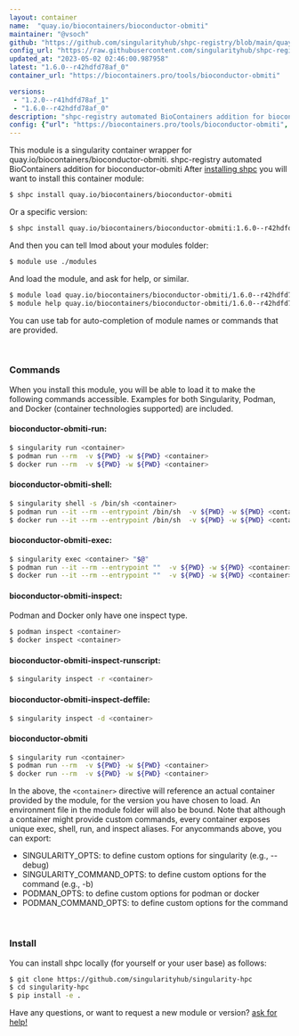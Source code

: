 ```yaml
---
layout: container
name:  "quay.io/biocontainers/bioconductor-obmiti"
maintainer: "@vsoch"
github: "https://github.com/singularityhub/shpc-registry/blob/main/quay.io/biocontainers/bioconductor-obmiti/container.yaml"
config_url: "https://raw.githubusercontent.com/singularityhub/shpc-registry/main/quay.io/biocontainers/bioconductor-obmiti/container.yaml"
updated_at: "2023-05-02 02:46:00.987958"
latest: "1.6.0--r42hdfd78af_0"
container_url: "https://biocontainers.pro/tools/bioconductor-obmiti"

versions:
 - "1.2.0--r41hdfd78af_1"
 - "1.6.0--r42hdfd78af_0"
description: "shpc-registry automated BioContainers addition for bioconductor-obmiti"
config: {"url": "https://biocontainers.pro/tools/bioconductor-obmiti", "maintainer": "@vsoch", "description": "shpc-registry automated BioContainers addition for bioconductor-obmiti", "latest": {"1.6.0--r42hdfd78af_0": "sha256:120dab87efcd76a9d3d3fcf0049c0f3cad77d07c12270fb78e30ceef0b353169"}, "tags": {"1.2.0--r41hdfd78af_1": "sha256:34ce8122f09a99caee92b92fe14181466b2864996813a06e406714e45cb89dc9", "1.6.0--r42hdfd78af_0": "sha256:120dab87efcd76a9d3d3fcf0049c0f3cad77d07c12270fb78e30ceef0b353169"}, "docker": "quay.io/biocontainers/bioconductor-obmiti"}
---
```


This module is a singularity container wrapper for quay.io/biocontainers/bioconductor-obmiti.
shpc-registry automated BioContainers addition for bioconductor-obmiti
After [installing shpc](#install) you will want to install this container module:


```bash
$ shpc install quay.io/biocontainers/bioconductor-obmiti
```

Or a specific version:

```bash
$ shpc install quay.io/biocontainers/bioconductor-obmiti:1.6.0--r42hdfd78af_0
```

And then you can tell lmod about your modules folder:

```bash
$ module use ./modules
```

And load the module, and ask for help, or similar.

```bash
$ module load quay.io/biocontainers/bioconductor-obmiti/1.6.0--r42hdfd78af_0
$ module help quay.io/biocontainers/bioconductor-obmiti/1.6.0--r42hdfd78af_0
```

You can use tab for auto-completion of module names or commands that are provided.

<br>

### Commands

When you install this module, you will be able to load it to make the following commands accessible.
Examples for both Singularity, Podman, and Docker (container technologies supported) are included.

#### bioconductor-obmiti-run:

```bash
$ singularity run <container>
$ podman run --rm  -v ${PWD} -w ${PWD} <container>
$ docker run --rm  -v ${PWD} -w ${PWD} <container>
```

#### bioconductor-obmiti-shell:

```bash
$ singularity shell -s /bin/sh <container>
$ podman run --it --rm --entrypoint /bin/sh  -v ${PWD} -w ${PWD} <container>
$ docker run --it --rm --entrypoint /bin/sh  -v ${PWD} -w ${PWD} <container>
```

#### bioconductor-obmiti-exec:

```bash
$ singularity exec <container> "$@"
$ podman run --it --rm --entrypoint ""  -v ${PWD} -w ${PWD} <container> "$@"
$ docker run --it --rm --entrypoint ""  -v ${PWD} -w ${PWD} <container> "$@"
```

#### bioconductor-obmiti-inspect:

Podman and Docker only have one inspect type.

```bash
$ podman inspect <container>
$ docker inspect <container>
```

#### bioconductor-obmiti-inspect-runscript:

```bash
$ singularity inspect -r <container>
```

#### bioconductor-obmiti-inspect-deffile:

```bash
$ singularity inspect -d <container>
```



#### bioconductor-obmiti

```bash
$ singularity run <container>
$ podman run --rm  -v ${PWD} -w ${PWD} <container>
$ docker run --rm  -v ${PWD} -w ${PWD} <container>
```


In the above, the `<container>` directive will reference an actual container provided
by the module, for the version you have chosen to load. An environment file in the
module folder will also be bound. Note that although a container
might provide custom commands, every container exposes unique exec, shell, run, and
inspect aliases. For anycommands above, you can export:

 - SINGULARITY_OPTS: to define custom options for singularity (e.g., --debug)
 - SINGULARITY_COMMAND_OPTS: to define custom options for the command (e.g., -b)
 - PODMAN_OPTS: to define custom options for podman or docker
 - PODMAN_COMMAND_OPTS: to define custom options for the command

<br>

### Install

You can install shpc locally (for yourself or your user base) as follows:

```bash
$ git clone https://github.com/singularityhub/singularity-hpc
$ cd singularity-hpc
$ pip install -e .
```

Have any questions, or want to request a new module or version? [ask for help!](https://github.com/singularityhub/singularity-hpc/issues)